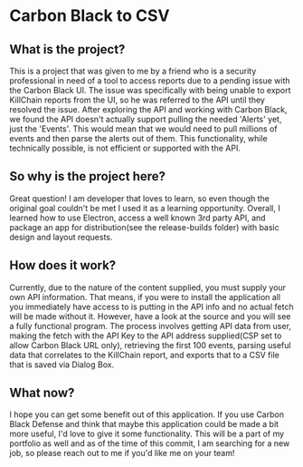 # Carbon Black to CSV

## What is the project?
This is a project that was given to me by a friend who is a security professional in need of a tool to access reports due to a pending issue with the Carbon Black UI.
The issue was specifically with being unable to export KillChain reports from the UI, so he was referred to the API until they resolved the issue. 
After exploring the API and working with Carbon Black, we found the API doesn't actually support pulling the needed 'Alerts' yet, just the 'Events'. This would mean that we would need to pull millions of events and then parse the alerts out of them. This functionality, while technically possible, is not efficient or supported with the API. 

## So why is the project here?
Great question! I am developer that loves to learn, so even though the original goal couldn't be met I used it as a learning opportunity. Overall, I learned how to use Electron, access a well known 3rd party API, and package an app for distribution(see the release-builds folder) with basic design and layout requests. 

## How does it work?
Currently, due to the nature of the content supplied, you must supply your own API information. That means, if you were to install the application all you immediately have access to is putting in the API info and no actual fetch will be made without it. However, have a look at the source and you will see a fully functional program. The process involves getting API data from user, making the fetch with the API Key to the API address supplied(CSP set to allow Carbon Black URL only), retrieving the first 100 events, parsing useful data that correlates to the KillChain report, and exports that to a CSV file that is saved via Dialog Box.


## What now?
I hope you can get some benefit out of this application. If you use Carbon Black Defense and think that maybe this application could be made a bit more useful, I'd love to give it some functionality. This will be a part of my portfolio as well and as of the time of this commit, I am searching for a new job, so please reach out to me if you'd like me on your team! 
